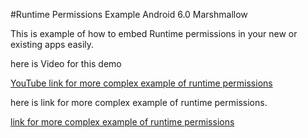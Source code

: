 #Runtime Permissions Example Android 6.0 Marshmallow

This is example of how to embed Runtime permissions in your new or existing apps easily.

here is Video for this demo

[YouTube link for more complex example of runtime permissions](https://www.youtube.com/embed/4djdNBbnaFE)

here is link for more complex example of runtime permissions.

[link for more complex example of runtime permissions](https://learnpainless.com/android/marshmallows/runtime-permission-example-good-practice-real-example)